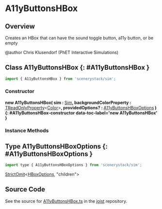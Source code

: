 # A11yButtonsHBox

## Overview

Creates an HBox that can have the sound toggle button, a11y button, or be empty

@author Chris Klusendorf (PhET Interactive Simulations)

## Class A11yButtonsHBox {: #A11yButtonsHBox }


```js
import { A11yButtonsHBox } from 'scenerystack/sim';
```
### Constructor

#### new A11yButtonsHBox( sim : <span style="font-weight: 400;">[Sim](../sim/Sim.md)</span>, backgroundColorProperty : <span style="font-weight: 400;">[TReadOnlyProperty](../axon/TReadOnlyProperty.md)&lt;[Color](../scenery/Color.md)&gt;</span>, providedOptions? : <span style="font-weight: 400;">[A11yButtonsHBoxOptions](../sim/A11yButtonsHBox.md#A11yButtonsHBoxOptions)</span> ) {: #A11yButtonsHBox-constructor data-toc-label='new A11yButtonsHBox' }

### Instance Methods





## Type A11yButtonsHBoxOptions {: #A11yButtonsHBoxOptions }


```js
import type { A11yButtonsHBoxOptions } from 'scenerystack/sim';
```


[StrictOmit](../phet-core/StrictOmit.md)&lt;[HBoxOptions](../scenery/HBox.md#HBoxOptions), "children"&gt;



## Source Code

See the source for [A11yButtonsHBox.ts](https://github.com/phetsims/joist/blob/main/js/A11yButtonsHBox.ts) in the [joist](https://github.com/phetsims/joist) repository.

